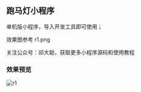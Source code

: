 
## 跑马灯小程序

单机版小程序，导入开发工具即可使用；

效果图参考 r1.png

关注公众号：祁大聪，获取更多小程序源码和使用教程



### 效果预览

![r1](https://cdn.staticaly.com/gh/qicongmark/blob-img@master/r1.4p6b6a5nmig0.webp)
